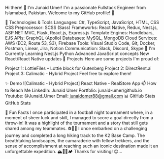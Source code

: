 Hi there! 👋 I'm Junaid Umer!
I'm a passionate Fullstack Engineer from Islamabad, Pakistan. Welcome to my GitHub profile! 🚀

🔧 Technologies & Tools
Languages: C#, TypeScript, JavaScript, HTML, CSS
CSS Preprocessor: SCSS (Sass)
Frameworks: React Native, Redux, Nest.js, ASP.NET MVC, Flask, React.js, Express.js
Template Engines: Handlebars, EJS
APIs: GraphQL (Apollo)
Databases: MySQL, MongoDB
Cloud Services: AWS (EC2, Route 53, S3), Firebase
Tools: Visual Studio Code, Git, Docker, Postman, Linear, Jira, Notion
Communication: Slack, Discord, Skype
🌱 I'm Currently Learning
Nest.js
Python
Advanced JavaScript concepts
New React/React Native updates
🚀 Projects
Here are some projects I'm proud of:

Project 1: LottieFiles – Lottie block for Gutenberg
Project 2: DirectRent.ai
Project 3: Calimatic - Hybrid Project
Feel free to explore them!

✨ Demo
![Calimatic - Hybrid Project]
React Native - RealStore App
📫 How to Reach Me
LinkedIn: Junaid Umer
Portfolio: junaid-umer/github.io
Youtube: @Junaid_Umer
Email: junaidomer88@gmail.com
📊 GitHub Stats
GitHub Stats

🌟 Fun Facts
I once participated in a football night tournament where, in a moment of sheer luck and skill, I managed to score a goal directly from a throw-in! It was a highlight of the tournament and a story that still gets shared among my teammates. ⚽🌙🎉
I once embarked on a challenging journey and completed a long hiking track to the K2 Base Camp. The breathtaking landscapes, the camaraderie with fellow trekkers, and the sense of accomplishment at reaching such an iconic destination made it an unforgettable expedition. 🏔️🚶‍♂️🏕️
Thanks for visiting! 😊...
